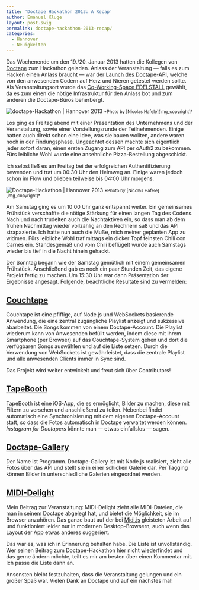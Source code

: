 ```yaml
---
title: 'Doctape Hackathon 2013: A Recap'
author: Emanuel Kluge
layout: post.swig
permalink: doctape-hackathon-2013-recap/
categories:
  - Hannover
  - Neuigkeiten
---
```


Das Wochenende um den 19./20. Januar 2013 hatten die Kollegen von [Doctape][doctape] zum Hackathon geladen. Anlass der Veranstaltung &mdash; falls es zum Hacken einen Anlass braucht &mdash; war der [Launch des Doctape-API][doctape_blogpost], welche von den anwesenden Codern auf Herz und Nieren getestet werden sollte. Als Veranstaltungsort wurde das [Co-Working-Space EDELSTALL][edelstall] gewählt, da es zum einen die nötige Infrastruktur für den Anlass bot und zum anderen die Doctape-Büros beherbergt.

<noscript data-src="/wp-content/uploads/2013/01/doctape-hackathon-hannover-01-480x320.jpg" data-alt="doctape-Hackathon | Hannover 2013">
<img src="/wp-content/uploads/2013/01/doctape-hackathon-hannover-01-480x320.jpg" alt="doctape-Hackathon | Hannover 2013">
</noscript>  
<small>*Photo by [Nicolas Hafele][img_copyright]*</small>

Los ging es Freitag abend mit einer Präsentation des Unternehmens und der Veranstaltung, sowie einer Vorstellungsrunde der Teilnehmenden. Einige hatten auch direkt schon eine Idee, was sie bauen wollten, andere waren noch in der Findungsphase. Ungeachtet dessen machte sich eigentlich jeder sofort daran, einen ersten Zugang zum API per oAuth2 zu bekommen. Fürs leibliche Wohl wurde eine ansehnliche Pizza-Bestellung abgeschickt.

Ich selbst ließ es am Freitag bei der erfolgreichen Authentifizierung bewenden und trat um 00:30 Uhr den Heimweg an. Einige waren jedoch schon im Flow und blieben teilweise bis 04:00 Uhr morgens.

<noscript data-src="/wp-content/uploads/2013/01/doctape-hackathon-hannover-02-480x320.jpg" data-alt="Doctape-Hackathon | Hannover 2013">
<img src="/wp-content/uploads/2013/01/doctape-hackathon-hannover-02-480x320.jpg" alt="Doctape-Hackathon | Hannover 2013">
</noscript>  
<small>*Photo by [Nicolas Hafele][img_copyright]*</small>

Am Samstag ging es um 10:00 Uhr ganz entspannt weiter. Ein gemeinsames Frühstück verschaffte die nötige Stärkung für einen langen Tag des Codens. Nach und nach trudelten auch die Nachtaktiven ein, so dass man ab dem frühen Nachmittag wieder vollzählig an den Rechnern saß und das API strapazierte. Ich hatte nun auch die Muße, mich meiner geplanten App zu widmen. Fürs leibliche Wohl traf mittags ein dicker Topf feinsten Chili con Carnes ein. Standesgemäß und vom Chili beflügelt wurde auch Samstags wieder bis tief in die Nacht hinein gehackt.

Der Sonntag begann wie der Samstag gemütlich mit einem gemeinsamen Frühstück. Anschließend gab es noch ein paar Stunden Zeit, das eigene Projekt fertig zu machen. Um 15:30 Uhr war dann Präsentation der Ergebnisse angesagt. Folgende, beachtliche Resultate sind zu vermelden:

## [Couchtape][couchtapeapp]

Couchtape ist eine pfiffige, auf Node.js und WebSockets basierende Anwendung, die eine zentral zugängliche Playlist anzeigt und sukzessive abarbeitet. Die Songs kommen von einem Doctape-Account. Die Playlist wiederum kann von Anwesenden befüllt werden, indem diese mit ihrem Smartphone (per Browser) auf das Couchtape-System gehen und dort die verfügbaren Songs auswählen und auf die Liste setzen. Durch die Verwendung von WebSockets ist gewährleistet, dass die zentrale Playlist und alle anwesenden Clients immer in Sync sind.

Das Projekt wird weiter entwickelt und freut sich über Contributors!

## [TapeBooth][tapebooth]

TapeBooth ist eine iOS-App, die es ermöglicht, Bilder zu machen, diese mit Filtern zu versehen und anschließend zu teilen. Nebenbei findet automatisch eine Synchronisierung mit dem eigenen Doctape-Account statt, so dass die Fotos automatisch in Doctape verwaltet werden können. *Instagram for Doctapers* könnte man &mdash; etwas einfallslos &mdash; sagen.

## [Doctape-Gallery][doctape_gallery]

Der Name ist Programm. Doctape-Gallery ist mit Node.js realisiert, zieht alle Fotos über das API und stellt sie in einer schicken Galerie dar. Per Tagging können Bilder in unterschiedliche Galerien eingeordnet werden.

## [MIDI-Delight][midi_delight]

Mein Beitrag zur Veranstaltung: MIDI-Delight zieht alle MIDI-Dateien, die man in seinem Doctape abgelegt hat, und bietet die Möglichkeit, sie im Browser anzuhören. Das ganze baut auf der bei [Midi.js][midi_js] gleisteten Arbeit auf und funktioniert leider nur in modernen Desktop-Browsern, auch wenn das Layout der App etwas anderes suggeriert.

Das war es, was ich in Erinnerung behalten habe. Die Liste ist unvollständig. Wer seinen Beitrag zum Doctape-Hackathon hier nicht wiederfindet und das gerne ändern möchte, teilt es mir am besten über einen Kommentar mit. Ich passe die Liste dann an.

Ansonsten bleibt festzuhalten, dass die Veranstaltung gelungen und ein großer Spaß war. Vielen Dank an Doctape und auf ein nächstes mal!

[img_copyright]: http://nicolashafele.tumblr.com
[doctape]: http://www.doctape.com/
[doctape_blogpost]: http://blog.doctape.com/the-doctape-public-api-and-developer-center/
[edelstall]: http://edelstall.de
[couchtapeapp]: https://github.com/couchtape/couchtapeapp
[tapebooth]: https://github.com/kimar/tapebooth
[doctape_gallery]: https://github.com/chmanie/doctape-gallery
[midi_delight]: https://github.com/herschel666/MIDI-Delight
[midi_js]: http://mudcu.be/midi-js
